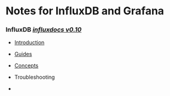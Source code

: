 # Notes for InfluxDB and Grafana


### InfluxDB *[influxdocs v0.10](https://docs.influxdata.com/influxdb/v0.10/)*


* [Introduction](influxdb_v0.10_introduction.MD)
* [Guides](influxdb_v0.10_guides.MD)
* [Concepts](influxdb_v0.10_concepts.MD)
* Troubleshooting

* 

